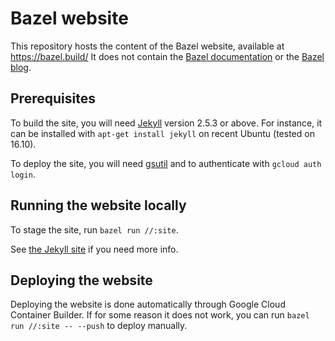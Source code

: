 # Bazel website

This repository hosts the content of the Bazel website, available at https://bazel.build/
It does not contain the [Bazel documentation](https://github.com/bazelbuild/bazel/tree/master/site/docs) or the [Bazel blog](https://github.com/bazelbuild/bazel-blog).

## Prerequisites

To build the site, you will need [Jekyll](http://jekyllrb.com) version 2.5.3 or
above. For instance, it can be installed with `apt-get install jekyll` on recent
Ubuntu (tested on 16.10).

To deploy the site, you will need [gsutil](https://cloud.google.com/storage/docs/gsutil)
and to authenticate with `gcloud auth login`.

## Running the website locally

To stage the site, run `bazel run //:site`.

See [the Jekyll site](http://jekyllrb.com/docs) if you need more info.

## Deploying the website

Deploying the website is done automatically through Google Cloud Container Builder.
If for some reason it does not work, you can run `bazel run //:site -- --push` to deploy
manually.
